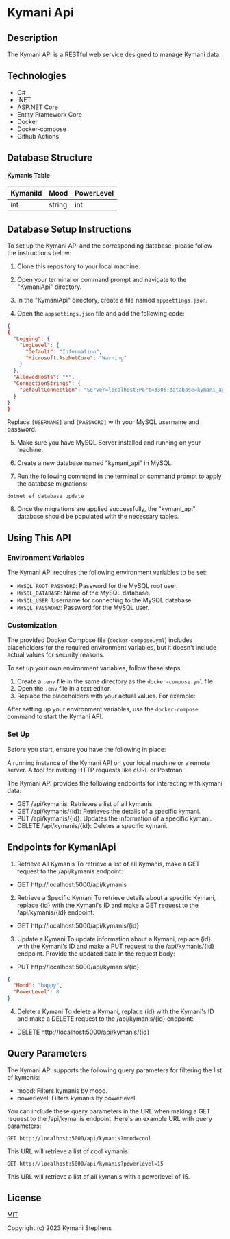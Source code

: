 # Kymani Api

## Description

The Kymani API is a RESTful web service designed to manage Kymani data.

## Technologies

- C#
- .NET
- ASP.NET Core 
- Entity Framework Core
- Docker
- Docker-compose
- Github Actions

## Database Structure

#### Kymanis Table

| KymaniId | Mood | PowerLevel |
|-------------|------|-------|
| int  | string | int |


## Database Setup Instructions

To set up the Kymani API and the corresponding database, please follow the instructions below:

1. Clone this repository to your local machine.

2. Open your terminal or command prompt and navigate to the "KymaniApi" directory.

3. In the "KymaniApi" directory, create a file named `appsettings.json`.

4. Open the `appsettings.json` file and add the following code:

```json 
{
{
  "Logging": {
    "LogLevel": {
      "Default": "Information",
      "Microsoft.AspNetCore": "Warning"
    }
  },
  "AllowedHosts": "*",
  "ConnectionStrings": {
    "DefaultConnection": "Server=localhost;Port=3306;database=kymani_api;uid=[USERNAME];pwd=[PASSWORD];" 
  }
}
}
```

Replace `[USERNAME]` and `[PASSWORD]` with your MySQL username and password.

5. Make sure you have MySQL Server installed and running on your machine.

6. Create a new database named "kymani_api" in MySQL.

7. Run the following command in the terminal or command prompt to apply the database migrations:

```
dotnet ef database update
```

8. Once the migrations are applied successfully, the "kymani_api" database should be populated with the necessary tables.

## Using This API

### Environment Variables

The Kymani API requires the following environment variables to be set:

- `MYSQL_ROOT_PASSWORD`: Password for the MySQL root user.
- `MYSQL_DATABASE`: Name of the MySQL database.
- `MYSQL_USER`: Username for connecting to the MySQL database.
- `MYSQL_PASSWORD`: Password for the MySQL user.

### Customization

The provided Docker Compose file (`docker-compose.yml`) includes placeholders for the required environment variables, but it doesn't include actual values for security reasons.

To set up your own environment variables, follow these steps:

1. Create a `.env` file in the same directory as the `docker-compose.yml` file.
2. Open the `.env` file in a text editor.
3. Replace the placeholders with your actual values. For example:

After setting up your environment variables, use the `docker-compose` command to start the Kymani API.

### Set Up
Before you start, ensure you have the following in place:

A running instance of the Kymani API on your local machine or a remote server.
A tool for making HTTP requests like cURL or Postman.

The Kymani API provides the following endpoints for interacting with kymani data:
- GET /api/kymanis: Retrieves a list of all kymanis.
- GET /api/kymanis/{id}: Retrieves the details of a specific kymani.
- PUT /api/kymanis/{id}: Updates the information of a specific kymani.
- DELETE /api/kymanis/{id}: Deletes a specific kymani.

## Endpoints for KymaniApi

1. Retrieve All Kymanis
To retrieve a list of all Kymanis, make a GET request to the /api/kymanis endpoint:

- GET http://localhost:5000/api/kymanis

2. Retrieve a Specific Kymani
To retrieve details about a specific Kymani, replace {id} with the Kymani's ID and make a GET request to the /api/kymanis/{id} endpoint:

- GET http://localhost:5000/api/kymanis/{id}

3. Update a Kymani
To update information about a Kymani, replace {id} with the Kymani's ID and make a PUT request to the /api/kymanis/{id} endpoint. Provide the updated data in the request body:

- PUT http://localhost:5000/api/kymanis/{id}

```json
{
  "Mood": "happy",
  "PowerLevel": 8
}
```

4. Delete a Kymani
To delete a Kymani, replace {id} with the Kymani's ID and make a DELETE request to the /api/kymanis/{id} endpoint:

- DELETE http://localhost:5000/api/kymanis/{id}


## Query Parameters

The Kymani API supports the following query parameters for filtering the list of kymanis:

- mood: Filters kymanis by mood.
- powerlevel: Filters kymanis by powerlevel.

You can include these query parameters in the URL when making a GET request to the /api/kymanis endpoint. Here's an example URL with query parameters:

```
GET http://localhost:5000/api/kymanis?mood=cool
```

This URL will retrieve a list of cool kymanis.

```
GET http://localhost:5000/api/kymanis?powerlevel=15
```

This URL will retrieve a list of all kymanis with a powerlevel of 15.


## License

[MIT](https://opensource.org/license/mit/)

Copyright (c) 2023 Kymani Stephens